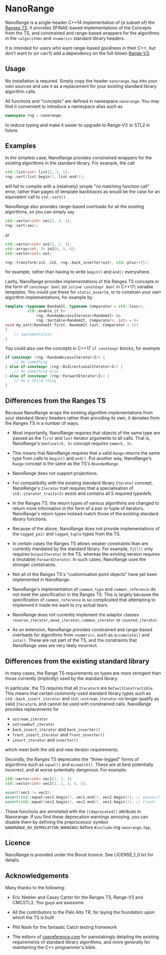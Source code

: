 
# NanoRange #

NanoRange is a single-header C++14 implementation of (a subset of) the
[Ranges TS](http://open-std.org/JTC1/SC22/WG21/docs/papers/2017/n4684.pdf).
It provides SFINAE-based implementations of the Concepts from the TS, and
constrained and range-based wrappers for the algorithms in the `<algorithm>`
and `<numeric>` standard library headers.

It is intended for users who want range-based goodness in their C++, but don't
want to (or can't) add a dependency on the full-blown
 [Range-V3](https://github.com/ericniebler/range-v3/).

## Usage ##

No installation is required. Simply copy the header `nanorange.hpp` into your
own sources and use it as a replacement for your existing standard library
algorithm calls.

All functions and "concepts" are defined in namespace `nanorange`. You may find
it convenient to introduce a namespace alias such as

```cpp
namespace rng = nanorange;
```

to reduce typing and make it easier to upgrade to Range-V3 or STL2 in future.

## Examples ##

In the simplest case, NanoRange provides constrained wrappers for the existing
algorithms in the standard library. For example, the call

```cpp
std::list<int> list{2, 3, 1};
rng::sort(list.begin(), list.end());
```

will fail to compile with a (relatively) simple "no matching function call" error,
rather than pages of template backtraces as would be the case for an equivalent
call to `std::sort()`.

NanoRange also provides range-based overloads for all the existing algorithms, so
you can simply say

```cpp
std::vector<int> vec{2, 3, 1};
rng::sort(vec);
```

or

```cpp
std::vector<int> in1{1, 2, 3};
std::array<int, 3> in2{4, 5, 6};
std::vector<int> out;

rng::transform(in1, in2, rng::back_inserter(out), std::plus<>{});
```

for example, rather than having to write `begin()` and `end()` everywhere.

Lastly, NanoRange provides implementations of the Ranges TS concepts in the form
of `constexpr bool` (or `inline constexpr bool` in C++17) variable templates.
You could use these for `static_assert`s, or to constrain your own algorithm
implementations, for example by

```cpp
template <typename RandomIt, typename Comparator = std::less<>,
          std::enable_if_t<
              rng::RandomAccessIterator<RandomIt> &&
              rng::Sortable<RandomIt, Comparator>, int> = 0>
void my_sort(RandomIt first, RandomIt last, Comparator = {})
{
    // implementation
}
```

You could also use the concepts in C++17 `if constexpr` blocks, for example

```cpp
if constexpr (rng::RandomAccessIterator<I>) {
    // do something
} else if constexpr (rng::BidirectionalIterator<I>) {
    // do something else
} else if constexpr (rng::ForwardIterator<I>) {
    // do a third thing
}
```

## Differences from the Ranges TS ##

Because NanoRange wraps the existing algorithm implementations from your standard
library headers rather than providing its own, it deviates from the Ranges TS in
a number of ways.

 * Most importantly, NanoRange requires that objects of the same type are passed
   as the `first` and `last` iterator arguments to all calls. That is, NanoRange's
   `Sentinel<S, I>` concept requires `Same<S, I>`.

 * This means that NanoRange requires that a valid `Range` returns the same
   type from calls to `begin()` and `end()`. Put another way, NanoRange's
   `Range` concept is the same as the TS's `BoundedRange`.

 * NanoRange does not support projections.

 * For compatibility with the existing standard library `Iterator` concept,
   NanoRange's `Iterator` trait requires that a specialisation of `std::iterator_traits<I>` exists
   and contains all 5 required typedefs.

 * In the Ranges TS, the return types of various algorithms are changed to
   return more information in the form of a pair or tuple of iterators.
   NanoRange's return types instead match those of the existing standard library
   functions.

 * Because of the above, NanoRange does not provide implementations of the
   `tagged_pair` and `tagged_tuple` types from the TS.

 * In certain cases the Ranges TS allows weaker constraints than are currently mandated by
   the standard library. For example, `fill()` only requires `OutputIterator`
   in the TS, whereas the existing version requires a (mutable) `ForwardIterator`.
   In such cases, NanoRange uses the stronger contstraints.

 * Not all of the Ranges TS's "customisation point objects" have yet been implemented in
   NanoRange.

 * NanoRange's implementation of `common_type` and `common_reference` do not meet
   the specification in the Ranges TS. This is largely because the specification of 
   `common_reference` is so complicated that attempting to implement it made me 
   want to cry actual tears.

 * NanoRange does not currently implement the adaptor classes `reverse_iterator`,
   `move_iterator`, `common_iterator` or `counted_iterator`.

 * As an extension, NanoRange provides constrained and range-based overloads
   for algorithms from `<numeric>`, such as `accumulate()` and `iota()`. These are
   not part of the TS, and the constraints that NanoRange uses
   are very likely incorrect.

## Differences from the existing standard library ##

In many cases, the Range TS requirements on types are more stringent than those
currently (implicitly) used by the standard library.

In particular, the TS requires that all `Iterator`s are `DefaultConstructible`.
This means that certain commonly-used standard library types such as
`std::back_insert_iterator` and `std::ostream_iterator` no longer qualify as valid
`Iterator`s, and cannot be used with constrained calls. NanoRange provides
replacements for

   * `ostream_iterator`
   * `ostreambuf_iterator`
   * `back_insert_iterator` and `back_inserter()`
   * `front_insert_iterator` and `front_inserter()`
   * `insert_iterator` and `inserter()`

which meet both the old and new iterator requirements.

Secondly, the Ranges TS deprecates the "three-legged" forms of algorithms
such as `equal()` and `mismatch()`. These are at best potentially incorrect, and
at worse potentially dangerous. For example:

```cpp
std::vector<int> vec1{1, 2, 3}
std::vector<int> vec2{1, 2, 3, 4, 5};

assert(vec1 != vec2);
assert(std::equal(vec1.begin(), vec1.end(), vec2.begin()); // passes!?
assert(std::equal(vec2.begin(), vec2.end(), vec1.begin()); // Crash!
```

These functions are annotated with the `[[deprecated]]` attribute in Nanorange.
If you find these deprecation warnings annoying, you
can disable them by defining the preprocessor symbol  `NANORANGE_NO_DEPRECATION_WARNINGS`
before `#include`-ing `nanorange.hpp`.


## Licence ##

NanoRange is provided under the Boost licence. See LICENSE_1_0.txt for details.

## Acknowledgements ##

Many thanks to the following:

 * Eric Niebler and Casey Carter for the Ranges TS, Range-V3
   and CMCSTL2. You guys are awesome.

 * All the contributors to the Palo Alto TR, for laying the foundation upon which the TS is built

 * Phil Nash for the fantastic Catch testing framework

 * The editors of [cppreference.com](https://cppreference.com) for painstakingly
   detailing the existing requirements of standard library algorithms, and
   more generally for maintaining the C++ programmer's bible.

